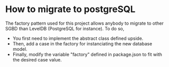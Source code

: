 # How to migrate to postgreSQL

The factory pattern used for this project allows anybody to migrate to other SGBD than LevelDB (PostgreSQL for instance).
To do so,
* You first need to implement the abstract class defined upside.
* Then, add a case in the factory for instanciating the new database model.
* Finally, modify the variable "factory" defined in package.json to fit with the desired case value.

